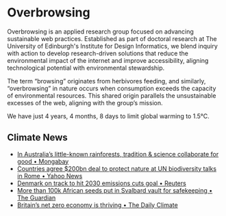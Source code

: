 # Overbrowsing

Overbrowsing is an applied research group focused on advancing sustainable web practices. Established as part of doctoral research at The University of Edinburgh's Institute for Design Informatics, we blend inquiry with action to develop research-driven solutions that reduce the environmental impact of the internet and improve accessibility, aligning technological potential with environmental stewardship.

The term “browsing” originates from herbivores feeding, and similarly, “overbrowsing” in nature occurs when consumption exceeds the capacity of environmental resources. This shared origin parallels the unsustainable excesses of the web, aligning with the group’s mission.

<!-- clock-time -->
We have just 4 years, 4 months, 8 days to limit global warming to 1.5°C.
<!-- /clock-time -->

## Climate News
<!-- clock-news -->
- [In Australia’s little-known rainforests, tradition & science collaborate for good • Mongabay](https://news.mongabay.com/2025/02/in-australias-little-known-rainforests-tradition-and-science-collaborate-for-good/ )
- [Countries agree $200bn deal to protect nature at UN biodiversity talks in Rome • Yahoo News](https://uk.news.yahoo.com/countries-agree-200bn-deal-protect-150313922.html?guccounter=1&guce_referrer=aHR0cHM6Ly93d3cuZ29vZ2xlLmNvbS8&guce_referrer_sig=AQAAAM9Hh6JqUuf1I8erVK8o-_taRlR-9dr7heLYK9cUsIIvwW6J6AZCgVdbmSfxPXZBs5KTOUrH5Lfcnl3Z9O7rUCpJSFnsaJlZRevoZ30zBQJKbo9nX6Otj9-JHrj5ShZYTWa81ly0vaxi1Pc0QWpMHWtiAL2gaPcXN0ELLeLFrThQ )
- [Denmark on track to hit 2030 emissions cuts goal • Reuters](https://www.reuters.com/sustainability/climate-energy/denmark-track-hit-2030-emissions-cuts-goal-council-says-2025-02-27/ )
- [More than 100k African seeds put in Svalbard vault for safekeeping • The Guardian](https://www.theguardian.com/environment/2025/feb/27/more-than-100000-african-seeds-put-in-svalbard-vault-for-safekeeping )
- [Britain’s net zero economy is thriving • The Daily Climate](https://www.dailyclimate.org/britains-net-zero-economy-is-thriving-2671223507.html )
<!-- /clock-news -->
